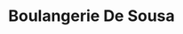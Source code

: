 ---
title: "Boulangerie De Sousa"
url: /pontault-combault/boulangerie-de-sousa/
shop: boulangerie
---